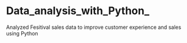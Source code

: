 # Data_analysis_with_Python_
Analyzed Fesitival sales data to improve customer experience and sales using Python
